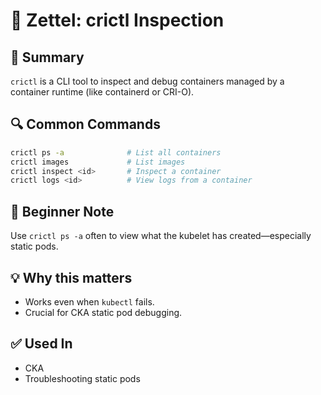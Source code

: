 # 📘 Zettel: crictl Inspection

## 🧩 Summary
`crictl` is a CLI tool to inspect and debug containers managed by a container runtime (like containerd or CRI-O).

## 🔍 Common Commands

```bash
crictl ps -a              # List all containers
crictl images             # List images
crictl inspect <id>       # Inspect a container
crictl logs <id>          # View logs from a container
```

## 🧠 Beginner Note
Use `crictl ps -a` often to view what the kubelet has created—especially static pods.

## 💡 Why this matters
- Works even when `kubectl` fails.
- Crucial for CKA static pod debugging.

## ✅ Used In
- CKA
- Troubleshooting static pods